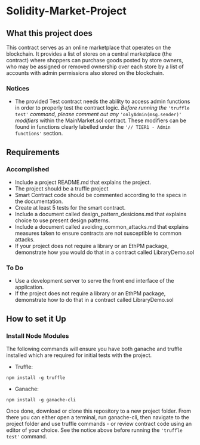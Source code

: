 # Solidity-Market-Project

## What this project does

This contract serves as an online marketplace that operates on the blockchain. It provides a list of stores on a central marketplace (the contract) where shoppers can purchase goods posted by store owners, who may be assigned or removed ownership over each store by a list of accounts with admin permissions also stored on the blockchain. 

### Notices
  
  - The provided Test contract needs the ability to access admin functions in order to properly test the contract logic. *Before running the* ```'truffle test'``` *command, please comment out any* ```'onlyAdmin(msg.sender)'``` *modifiers* within the MainMarket.sol contract. These modifiers can be found in functions clearly labelled under the ```'// TIER1 - Admin functions'``` section.

## Requirements

### Accomplished

  - Include a project README.md that explains the project.
  - The project should be a truffle project
  - Smart Contract code should be commented according to the specs in the documentation.
  - Create at least 5 tests for the smart contract.
  - Include a document called design_pattern_desicions.md that explains choice to use present design patterns.
  - Include a document called avoiding_common_attacks.md that explains measures taken to ensure contracts are not susceptible to common attacks.
  - If your project does not require a library or an EthPM package, demonstrate how you would do that in a contract called LibraryDemo.sol

### To Do

  - Use a development server to serve the front end interface of the application.
  - If the project does not require a library or an EthPM package, demonstrate how to do that in a contract called LibraryDemo.sol

## How to set it Up

### Install Node Modules

The following commands will ensure you have both ganache and truffle installed which are required for initial tests with the project.

  - Truffle:
```
npm install -g truffle
```
  - Ganache:
```
npm install -g ganache-cli
```

Once done, download or clone this repository to a new project folder.
From there you can either open a terminal, run ganache-cli, then navigate to the project folder and use truffle commands - or review contract code using an editor of your choice. See the notice above before running the ``'truffle test'`` command.

